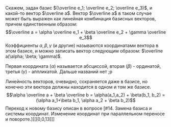 Скажем, задан базис $(\overline e_1; \overline e_2; \overline e_3)$, и какой-то вектор $\overline a$.
Вектор $\overline a$ в таком случае может быть выражен как линейная комбинация базисных векторов, причем единственным образом:
$$\overline a = \alpha \overline e_1 + \beta \overline e_2 + \gamma \overline e_3$$
Коэффициенты $\alpha, \beta, \gamma$ (и другие) называются координатами вектора в этом базисе, и можно записать вектор следующим образом: $\overline a(\alpha; \beta; \gamma)$.

Первая координата ($\alpha$) называется абсциссой, вторая ($\beta$) - ординатой, третья ($\gamma$) - аппликатой. Дальше названий нет ;p

Линейность векторов, очевидно, сохраняется даже в базисе, но конечно эти вектора должны находится в одном и том же базисе.
$$\alpha \overline a + \beta \overline b = \alpha(a_1,a_2) + \beta(b_1, b_2) = (\alpha a_1+\beta b_1, \alpha a_2 + \beta b_2)$$
Переход к новому базису описан в вопросе [#14. Замена базиса и системы координат. Изменение координат при параллельном переносе и повороте.][[[0,0,13]]]

